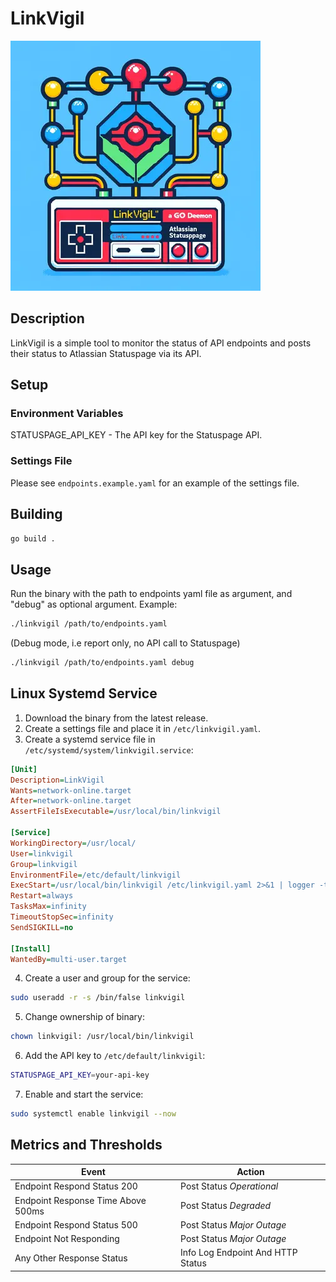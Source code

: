 # LinkVigil

![Logo](logo.webp)

## Description

LinkVigil is a simple tool to monitor the status of API endpoints and posts their status to Atlassian Statuspage via its API.

## Setup

### Environment Variables

STATUSPAGE_API_KEY - The API key for the Statuspage API.

### Settings File

Please see `endpoints.example.yaml` for an example of the settings file.

## Building

```bash
go build .
```

## Usage

Run the binary with the path to endpoints yaml file as argument, and "debug" as optional argument.
Example:

```bash
./linkvigil /path/to/endpoints.yaml
```

(Debug mode, i.e report only, no API call to Statuspage)

```bash
./linkvigil /path/to/endpoints.yaml debug
```

## Linux Systemd Service

1. Download the binary from the latest release.
2. Create a settings file and place it in `/etc/linkvigil.yaml`.
3. Create a systemd service file in `/etc/systemd/system/linkvigil.service`:

```ini
[Unit]
Description=LinkVigil
Wants=network-online.target
After=network-online.target
AssertFileIsExecutable=/usr/local/bin/linkvigil

[Service]
WorkingDirectory=/usr/local/
User=linkvigil
Group=linkvigil
EnvironmentFile=/etc/default/linkvigil
ExecStart=/usr/local/bin/linkvigil /etc/linkvigil.yaml 2>&1 | logger -t linkvigil
Restart=always
TasksMax=infinity
TimeoutStopSec=infinity
SendSIGKILL=no

[Install]
WantedBy=multi-user.target
```

4. Create a user and group for the service:

```bash
sudo useradd -r -s /bin/false linkvigil
```

5. Change ownership of binary:

```bash
chown linkvigil: /usr/local/bin/linkvigil
```

6. Add the API key to `/etc/default/linkvigil`:

```bash
STATUSPAGE_API_KEY=your-api-key
```

7. Enable and start the service:

```bash
sudo systemctl enable linkvigil --now
```

## Metrics and Thresholds

| Event                              | Action                            |
| ---------------------------------- | --------------------------------- |
| Endpoint Respond Status 200        | Post Status _Operational_         |
| Endpoint Response Time Above 500ms | Post Status _Degraded_            |
| Endpoint Respond Status 500        | Post Status _Major Outage_        |
| Endpoint Not Responding            | Post Status _Major Outage_        |
| Any Other Response Status          | Info Log Endpoint And HTTP Status |
